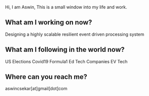 Hi, I am Aswin, This is a small window into my life and work.

## What am I working on now?

Designing a highly scalable resilient event driven processing system

## What am I following in the world now?

US Elections
Covid19
Formula1
Ed Tech Companies
EV Tech

## Where can you reach me?

aswincsekar[at]gmail[dot]com
